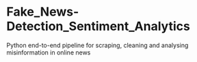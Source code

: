 # Fake_News-Detection_Sentiment_Analytics
Python end-to-end pipeline for scraping, cleaning and analysing misinformation in online news
